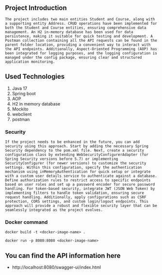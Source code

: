 ## Project Introduction

`The project includes two main entities Student and Course, along with a supporting entity Address. CRUD operations have been implemented for both the Student and Course entities, ensuring comprehensive data management. An H2 in-memory database has been used for data persistence, making it suitable for quick testing and development. A Postman collection containing all the API requests can be found in the parent folder location, providing a convenient way to interact with the API endpoints. Additionally, Aspect-Oriented Programming (AOP) has been integrated for logging purposes, and the logging configuration is managed under the config package, ensuring clear and structured application monitoring.`

## Used Technologies
1. Java 17
2. Spring boot
3. AOP
4. H2 in memory database
5. Mockito
6. webclient
7. postman

### Security
``If the project needs to be enhanced in the future, you can add security using this approach. Start by adding the necessary Spring Security dependency to the pom.xml file. Next, create a security configuration class by extending WebSecurityConfigurerAdapter (for Spring Security versions before 5.7) or implementing SecurityConfigurer (for newer versions) to customize the security settings. Within this configuration, specify the authentication mechanism using inMemoryAuthentication for quick setup or integrate with a custom user details service to authenticate against a database. Define authorization rules to restrict access to specific endpoints based on user roles and set up a password encoder for secure password handling. For token-based security, integrate JWT (JSON Web Token) by implementing filters to handle token validation, ensuring secure request handling. Additionally, apply configurations such as CSRF protection, CORS settings, and custom login/logout endpoints. This approach will provide a robust and flexible security layer that can be seamlessly integrated as the project evolves.``

### Docker command

``docker build -t <docker-image-name> .``

``docker run -p 8080:8080 <docker-image-name>``

## You can find the API information here

- http://localhost:8080/swagger-ui/index.html 
